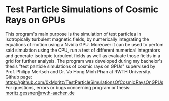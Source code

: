 # Test Particle Simulations of Cosmic Rays on GPUs

This program's main purpose is the simulation of test particles in isotropically turbulent magnetic fields,
by numerically integrating the equations of motion using a Nvidia GPU. Moreover it can be used to perfom said
simulation using the CPU, run a test of different numerical integrators and generate isotropic turbulent
fields as well as evaluate those fields in a grid for further analysis.
The program was developed during my bachelor's thesis "test particle simulations of cosmic rays on GPUs"
supervised by Prof. Philipp Mertsch and Dr. Vo Hong Minh Phan at RWTH University.
Github page: https://github.com/0xMoritz/TestParticleSimulationsOfCosmicRaysOnGPUs
For questions, errors or bugs concerning program or thesis: moritz.gessner@rwth-aachen.de

